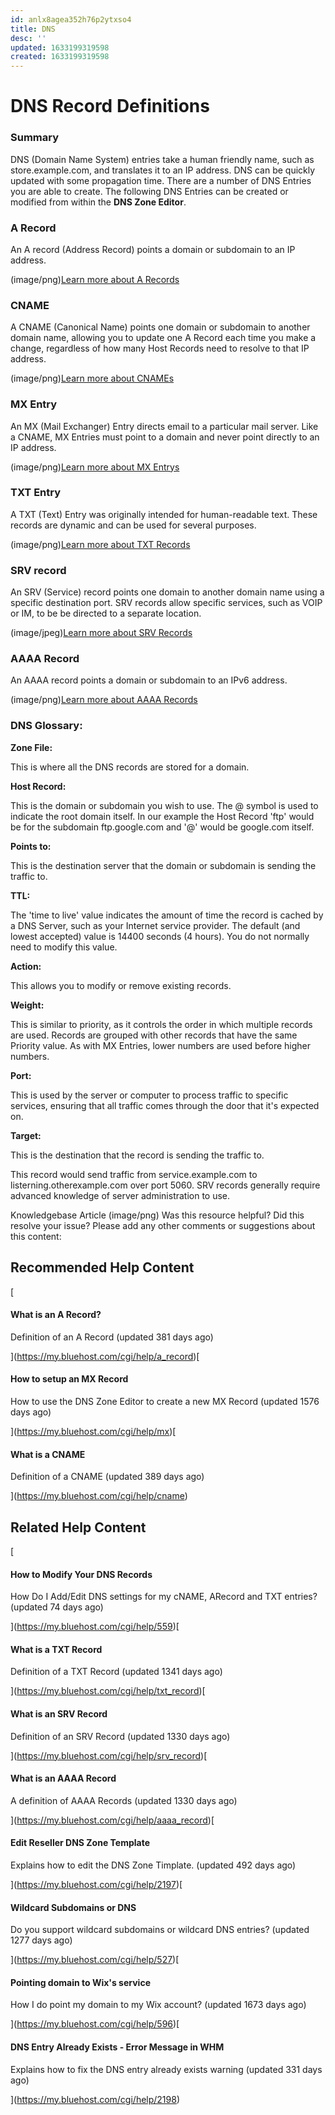 ```yaml
---
id: anlx8agea352h76p2ytxso4
title: DNS
desc: ''
updated: 1633199319598
created: 1633199319598
---
```


# DNS Record Definitions

### Summary

DNS (Domain Name System) entries take a human friendly name, such as store.example.com, and translates it to an IP address. DNS can be quickly updated with some propagation time. There are a number of DNS Entries you are able to create. The following DNS Entries can be created or modified from within the **DNS Zone Editor**.

### A Record

An A record (Address Record) points a domain or subdomain to an IP address.

(image/png)[Learn more about A Records](http://bluehost.com/cgi/help/a_record)

### CNAME

A CNAME (Canonical Name) points one domain or subdomain to another domain name, allowing you to update one A Record each time you make a change, regardless of how many Host Records need to resolve to that IP address.

(image/png)[Learn more about CNAMEs](http://bluehost.com/cgi/help/cname)

### MX Entry

An MX (Mail Exchanger) Entry directs email to a particular mail server. Like a CNAME, MX Entries must point to a domain and never point directly to an IP address.

(image/png)[Learn more about MX Entrys](http://bluehost.com/cgi/help/mxentry)

### TXT Entry

A TXT (Text) Entry was originally intended for human-readable text. These records are dynamic and can be used for several purposes.

(image/png)[Learn more about TXT Records](http://bluehost.com/cgi/help/txt_record)

### SRV record

An SRV (Service) record points one domain to another domain name using a specific destination port. SRV records allow specific services, such as VOIP or IM, to be be directed to a separate location.

(image/jpeg)[Learn more about SRV Records](http://bluehost.com/cgi/help/srv_record)

### AAAA Record

An AAAA record points a domain or subdomain to an IPv6 address.

(image/png)[Learn more about AAAA Records](http://bluehost.com/cgi/help/aaaa_record)

### DNS Glossary:

**Zone File:**

This is where all the DNS records are stored for a domain.

**Host Record:**

This is the domain or subdomain you wish to use. The @ symbol is used to indicate the root domain itself. In our example the Host Record 'ftp' would be for the subdomain ftp.google.com and '@' would be google.com itself.

**Points to:**

This is the destination server that the domain or subdomain is sending the traffic to.

**TTL:**

The 'time to live' value indicates the amount of time the record is cached by a DNS Server, such as your Internet service provider. The default (and lowest accepted) value is 14400 seconds (4 hours). You do not normally need to modify this value.

**Action:**

This allows you to modify or remove existing records.

**Weight:**

This is similar to priority, as it controls the order in which multiple records are used. Records are grouped with other records that have the same Priority value. As with MX Entries, lower numbers are used before higher numbers.

**Port:**

This is used by the server or computer to process traffic to specific services, ensuring that all traffic comes through the door that it's expected on.

**Target:**

This is the destination that the record is sending the traffic to.

This record would send traffic from service.example.com to listerning.otherexample.com over port 5060. SRV records generally require advanced knowledge of server administration to use.

Knowledgebase Article (image/png)
Was this resource helpful?
Did this resolve your issue?
Please add any other comments or suggestions about this content:

## Recommended Help Content

[

#### What is an A Record?

Definition of an A Record (updated 381 days ago)

](https://my.bluehost.com/cgi/help/a_record)[

#### How to setup an MX Record

How to use the DNS Zone Editor to create a new MX Record (updated 1576 days ago)

](https://my.bluehost.com/cgi/help/mx)[

#### What is a CNAME

Definition of a CNAME (updated 389 days ago)

](https://my.bluehost.com/cgi/help/cname)

## Related Help Content

[

#### How to Modify Your DNS Records

How Do I Add/Edit DNS settings for my cNAME, ARecord and TXT entries? (updated 74 days ago)

](https://my.bluehost.com/cgi/help/559)[

#### What is a TXT Record

Definition of a TXT Record (updated 1341 days ago)

](https://my.bluehost.com/cgi/help/txt_record)[

#### What is an SRV Record

Definition of an SRV Record (updated 1330 days ago)

](https://my.bluehost.com/cgi/help/srv_record)[

#### What is an AAAA Record

A definition of AAAA Records (updated 1330 days ago)

](https://my.bluehost.com/cgi/help/aaaa_record)[

#### Edit Reseller DNS Zone Template

Explains how to edit the DNS Zone Timplate. (updated 492 days ago)

](https://my.bluehost.com/cgi/help/2197)[

#### Wildcard Subdomains or DNS

Do you support wildcard subdomains or wildcard DNS entries? (updated 1277 days ago)

](https://my.bluehost.com/cgi/help/527)[

#### Pointing domain to Wix's service

How I do point my domain to my Wix account? (updated 1673 days ago)

](https://my.bluehost.com/cgi/help/596)[

#### DNS Entry Already Exists - Error Message in WHM

Explains how to fix the DNS entry already exists warning (updated 331 days ago)

](https://my.bluehost.com/cgi/help/2198)
